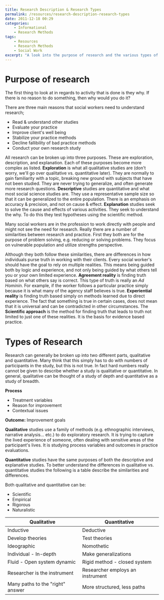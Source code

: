 ```yaml
---
title: Research Description & Research Types
permalink: /resources/research-description-research-types
date: 2011-12-18 00:29
categories:
    - Informational
    - Research Methods
tags: 
    - Resources
    - Research Methods
    - Social Work
excerpt: "A look into the purpose of research and the various types of research that are completed in social work."
---
```



# Purpose of research

The first thing to look at in regards to activity that is done is they why. If there is no reason to do something, then why would you do it?

There are three main reasons that social workers need to understand research;

  * Read & understand other studies
  * Evaluate your practice
  * Improve client's well being
  * Stabilize your practice methods
  * Decline fallibility of bad practice methods
  * Conduct your own research study

All research can be broken up into three purposes. These are exploration, description, and explanation. Each of these purposes become more complex as listed. **Exploration** is what all qualitative studies are (don't worry, we'll go over qualitative vs. quantitative later). They are normally to gain familiarity with a topic, breaking new ground with subjects that have not been studied. They are never trying to generalize, and often generate more research questions. **Descriptive** studies are quantitative and what most social science studies are. They use a representative sample size so that it can be generalized to the entire population. There is an emphasis on accuracy & precision, and not on cause & effect. **Explanation** studies seek to solve the cause and effects of various activities. They seek to understand the why. To do this they test hypotheses using the scientific method.

Many social workers are in the profession to work directly with people and might not see the need for research. Really there are a number of similarities between research and practice. First they both are for the purpose of problem solving, e.g. reducing or solving problems. They focus on vulnerable population and utilize strengths perspective.

Although they both follow these similarities, there are differences in how individuals purse truth in working with their clients. Every social worker's should have the goal to rely on multiple realities. This means being guided both by logic and experience, and not only being guided by what others tell you or your own limited experience. **Agreement reality** is finding truth based on what others say is correct. This type of truth is really an _Ad Hominin_. For example, if the worker follows a particular practice simply because it is what many of the agency staff believes is true. **Experiential reality** is finding truth based simply on methods learned due to direct experience. The fact that something is true in certain cases, does not mean that it is universal and can be contradicted in other circumstances. The **Scientific approach** is the method for finding truth that leads to truth not limited to just one of these realities. It is the basis for evidence based practice.

# Types of Research

Research can generally be broken up into two different parts, qualitative and quantitative. Many think that this simply has to do with numbers of participants in the study, but this is not true. In fact hard numbers really cannot be given to describe whether a study is qualitative or quantitative. In general, qualitative can be thought of a study of depth and quantitative as a study of breadth.

**Process**

  * Treatment variables
  * Reason for improvement
  * Contextual issues

**Outcome:** Improvement goals

**Qualitative** studies use a family of methods (e.g. ethnographic interviews, narrative analysis... etc.) to do exploratory research. It is trying to capture the lived experience of someone, often dealing with sensitive areas of the participant's lives. It is studying process variables and outcomes in practice evaluations.

**Quantitative** studies have the same purposes of both the descriptive and explanative studies. To better understand the differences in qualitative vs. quantitative studies the following is a table describe the similarities and differences.

Both qualitative and quantitative can be:

* Scientific
* Empirical
* Rigorous
* Naturalistic


Qualitative | Quantitative
--- | ---
Inductive | Deductive
Develop theories | Test theories
Ideographic | Nomothetic
Individual - In-depth | Make generalizations
Fluid - Open system dynamic | Rigid method - closed system
Researcher is the instrument | Researcher employs an instrument
Many paths to the "right" answer | More structured, less paths
